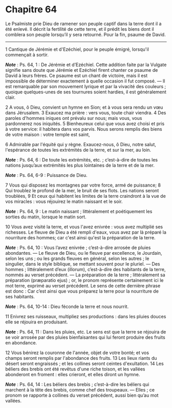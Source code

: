 # Chapitre 64

Le Psalmiste prie Dieu de ramener son peuple captif dans la terre dont il a été enlevé.
Il décrit la fertilité de cette terre, et il prédit les biens dont il comblera son peuple lorsqu’il y sera retourné.
Pour la fin, psaume de David.

***

1 Cantique de Jérémie et d'Ezéchiel, pour le peuple émigré, lorsqu'il commençait à sortir.

***Note*** :  Ps. 64, 1 : De Jérémie et d’Ezéchiel. Cette addition faite par la Vulgate signifie sans doute que Jérémie et Ezéchiel firent chanter ce psaume de David à leurs frères. Ce psaume est un chant de victoire, mais il est impossible de déterminer exactement à quelle occasion il fut composé. ― Il est remarquable par son mouvement lyrique et par la vivacité des couleurs ; quoique quelques-unes de ses tournures soient hardies, il est généralement clair.


2 A vous, ô Dieu, convient un hymne en Sion; et à vous sera rendu un vœu dans Jérusalem. 3 Exaucez ma prière : vers vous, toute chair viendra. 4 Des paroles d'hommes iniques ont prévalu sur nous; mais vous, vous pardonnerez nos iniquités. 5 Bienheureux celui que vous avez choisi et pris à votre service: il habitera dans vos parvis. Nous serons remplis des biens de votre maison : votre temple est saint,


6 Admirable par l'équité qui y règne. Exaucez-nous, ô Dieu, notre salut, l'espérance de toutes les extrémités de la terre, et sur la mer, au loin.

***Note*** :  Ps. 64, 6 : De toute les extrémités, etc. ; c’est-à-dire de toutes les nations jusqu’aux extrémités les plus lointaines de la terre et de la mer.

***Note*** :  Ps. 64, 6-9 : Puissance de Dieu.

7 Vous qui disposez les montagnes par votre force, armé de puissance; 8 Qui troublez le profond de la mer, le bruit de ses flots. Les nations seront troublées, 9 Et ceux qui habitent les limites de la terre craindront à la vue de vos miracles : vous réjouirez le matin naissant et le soir.

***Note*** :  Ps. 64, 9 : Le matin naissant ; littéralement et poétiquement les sorties du matin, lorsque le matin sort.


10 Vous avez visité la terre, et vous l'avez enivrée : vous avez multiplié ses richesses. Le fleuve de Dieu a été rempli d'eaux, vous avez par là préparé la nourriture des hommes; car c'est ainsi qu'est la préparation de la terre.

***Note*** :  Ps. 64, 10 : Vous l’avez enivrée ; c’est-à-dire arrosée de pluies abondantes. ― Le fleuve de Dieu, ou le fleuve par excellence, le Jourdain, selon les uns ; ou les grands fleuves en général, selon les autres ; le singulier, dans le style biblique, se mettant souvent pour le pluriel. ― Des hommes ; littéralement d’eux (illorum), c’est-à-dire des habitants de la terre, nommés au verset précédent. ― La préparation de la terre ; littéralement sa préparation (præparatio ejus) ; or, le pronom représente certainement ici le mot terre, exprimé au verset précédent. Le sens de cette dernière phrase est donc : Car c’est ainsi que vous préparez la terre pour la nourriture de ses habitants.

***Note*** :  Ps. 64, 10-14 : Dieu féconde la terre et nous nourrit.

11 Enivrez ses ruisseaux, multipliez ses productions : dans les pluies douces elle se réjouira en produisant.

***Note*** :  Ps. 64, 11 : Dans les pluies, etc. Le sens est que la terre se réjouira de se voir arrosée par des pluies bienfaisantes qui lui feront produire des fruits en abondance.

12 Vous bénirez la couronne de l'année, objet de votre bonté; et vos champs seront remplis par l'abondance des fruits. 13 Les lieux riants du désert seront engraissés ; et les collines seront ceintes d'exultation. 14 Les béliers des brebis ont été revêtus d'une riche toison, et les vallées abonderont en froment : elles crieront, et elles diront un hymne.

***Note*** :  Ps. 64, 14 : Les béliers des brebis ; c’est-à-dire les béliers qui marchent à la tête des brebis, comme chef des troupeaux. ― Elles ; ce pronom se rapporte à collines du verset précédent, aussi bien qu’au mot vallées.

